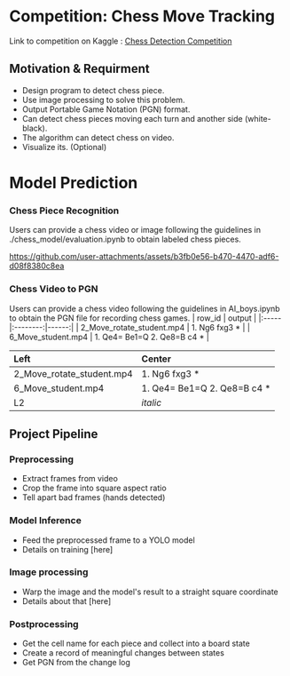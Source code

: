 # Competition: Chess Move Tracking

Link to competition on Kaggle : [Chess Detection Competition](https://www.kaggle.com/competitions/cu-chess-detection)

## Motivation & Requirment
- Design program to detect chess piece.
- Use image processing to solve this problem.
- Output Portable Game Notation (PGN) format.
- Can detect chess pieces moving each turn and another side (white- black).
- The algorithm can detect chess on video.
- Visualize its. (Optional) 

# Model Prediction
### Chess Piece Recognition
Users can provide a chess video or image following the guidelines in ./chess_model/evaluation.ipynb to obtain labeled chess pieces.

https://github.com/user-attachments/assets/b3fb0e56-b470-4470-adf6-d08f8380c8ea

### Chess Video to PGN 
Users can provide a chess video following the guidelines in AI_boys.ipynb to obtain the PGN file for recording chess games.
| row_id | output  |
|:-----|:--------:|------:|
| 2_Move_rotate_student.mp4 | 1. Ng6 fxg3 * |
| 6_Move_student.mp4 | 1. Qe4= Be1=Q 2. Qe8=B c4 * |

| Left |  Center  |
|:-----|:-----|
| 2_Move_rotate_student.mp4   | 1. Ng6 fxg3 * |
| 6_Move_student.mp4   |  1. Qe4= Be1=Q 2. Qe8=B c4 *  |
| L2   | _italic_ |

## Project Pipeline

### Preprocessing
- Extract frames from video
- Crop the frame into square aspect ratio
- Tell apart bad frames (hands detected)

### Model Inference
- Feed the preprocessed frame to a YOLO model
- Details on training [here]

### Image processing
- Warp the image and the model's result to a straight square coordinate
- Details about that [here]

### Postprocessing
- Get the cell name for each piece and collect into a board state
- Create a record of meaningful changes between states
- Get PGN from the change log
